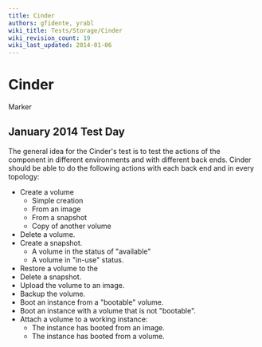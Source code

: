 ```yaml
---
title: Cinder
authors: gfidente, yrabl
wiki_title: Tests/Storage/Cinder
wiki_revision_count: 19
wiki_last_updated: 2014-01-06
---
```


# Cinder

Marker

## January 2014 Test Day

The general idea for the Cinder's test is to test the actions of the component in different environments and with different back ends. Cinder should be able to do the following actions with each back end and in every topology:

*   Create a volume
    -   Simple creation
    -   From an image
    -   From a snapshot
    -   Copy of another volume
*   Delete a volume.
*   Create a snapshot.
    -   A volume in the status of "available"
    -   A volume in "in-use" status.
*   Restore a volume to the
*   Delete a snapshot.
*   Upload the volume to an image.
*   Backup the volume.
*   Boot an instance from a "bootable" volume.
*   Boot an instance with a volume that is not "bootable".
*   Attach a volume to a working instance:
    -   The instance has booted from an image.
    -   The instance has booted from a volume.
